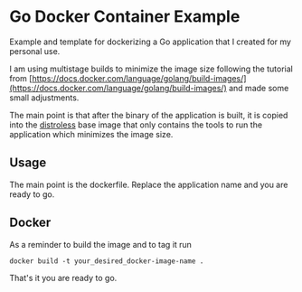 # Go Docker Container Example

Example and template for dockerizing a Go application that I created for my personal use.

I am using multistage builds to minimize the image size following the tutorial from [https://docs.docker.com/language/golang/build-images/](https://docs.docker.com/language/golang/build-images/) and made some small adjustments.

The main point is that after the binary of the application is built, it is copied into the [distroless](https://github.com/GoogleContainerTools/distroless) base image that only contains the tools to run the application which minimizes the image size.

## Usage

The main point is the dockerfile. Replace the application name and you are ready to go.

## Docker

As a reminder to build the image and to tag it run

```shell
docker build -t your_desired_docker-image-name .
```

That's it you are ready to go.
